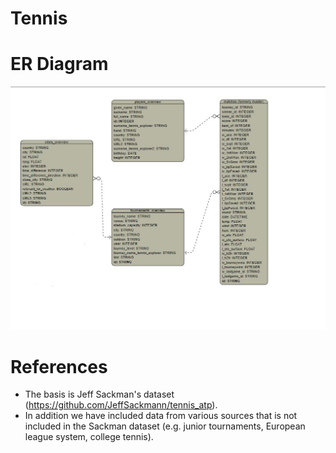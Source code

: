 # Tennis

# ER Diagram
![alt text](https://github.com/jakmuell/Tennis/blob/main/ER%20Diagram.jpg )

# References
* The basis is Jeff Sackman's dataset (https://github.com/JeffSackmann/tennis_atp).
* In addition we have included data from various sources that is not included in the Sackman dataset (e.g. junior tournaments, European league system, college tennis).
